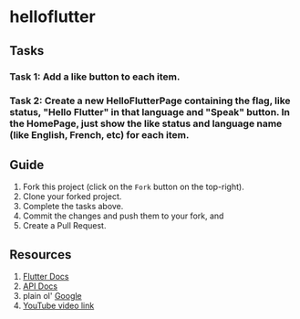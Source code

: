 # helloflutter

## Tasks

### Task 1: Add a like button to each item.

### Task 2: Create a new HelloFlutterPage containing the flag, like status, "Hello Flutter" in that language and "Speak" button. In the HomePage, just show the like status and language name (like English, French, etc) for each item.

## Guide

1. Fork this project (click on the `Fork` button on the top-right).
2. Clone your forked project.
3. Complete the tasks above.
4. Commit the changes and push them to your fork, and
5. Create a Pull Request.

## Resources

1. [Flutter Docs](https://docs.flutter.dev/)
2. [API Docs](https://api.flutter.dev/)
3. plain ol' [Google](https://google.com/)
4. [YouTube video link](https://youtu.be/ftQJc59ztJA)
